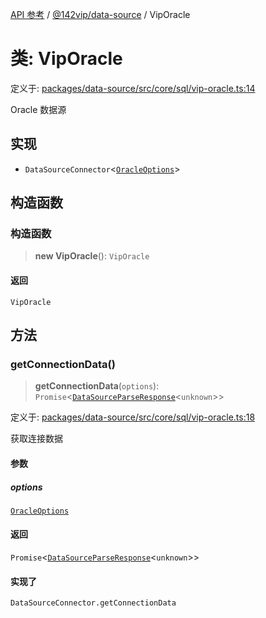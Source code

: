 [API 参考](../../../index.md) / [@142vip/data-source](../index.md) / VipOracle

# 类: VipOracle

定义于: [packages/data-source/src/core/sql/vip-oracle.ts:14](https://github.com/142vip/core-x/blob/d978b443ed1221c42602080459c0a22aae31b2d5/packages/data-source/src/core/sql/vip-oracle.ts#L14)

Oracle 数据源

## 实现

- `DataSourceConnector`\<[`OracleOptions`](../interfaces/OracleOptions.md)\>

## 构造函数

### 构造函数

> **new VipOracle**(): `VipOracle`

#### 返回

`VipOracle`

## 方法

### getConnectionData()

> **getConnectionData**(`options`): `Promise`\<[`DataSourceParseResponse`](../interfaces/DataSourceParseResponse.md)\<`unknown`\>\>

定义于: [packages/data-source/src/core/sql/vip-oracle.ts:18](https://github.com/142vip/core-x/blob/d978b443ed1221c42602080459c0a22aae31b2d5/packages/data-source/src/core/sql/vip-oracle.ts#L18)

获取连接数据

#### 参数

##### options

[`OracleOptions`](../interfaces/OracleOptions.md)

#### 返回

`Promise`\<[`DataSourceParseResponse`](../interfaces/DataSourceParseResponse.md)\<`unknown`\>\>

#### 实现了

`DataSourceConnector.getConnectionData`
